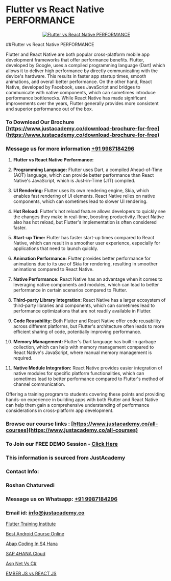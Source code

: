 # Flutter vs React Native PERFORMANCE

<p align="center">
  <a href="https://justacademy.co/course-detail/flutter-training">
    <img src="https://justacademy.co/storage2/course_image/1676635965_course_image.webp" alt="Flutter vs React Native PERFORMANCE">
  </a>
</p>
##Flutter vs React Native PERFORMANCE

Flutter and React Native are both popular cross-platform mobile app development frameworks that offer performance benefits. Flutter, developed by Google, uses a compiled programming language (Dart) which allows it to deliver high performance by directly communicating with the device's hardware. This results in faster app startup times, smooth animations, and overall better performance. On the other hand, React Native, developed by Facebook, uses JavaScript and bridges to communicate with native components, which can sometimes introduce performance bottlenecks. While React Native has made significant improvements over the years, Flutter generally provides more consistent and superior performance out of the box.
### To Download Our Brochure [https://www.justacademy.co/download-brochure-for-free](https://www.justacademy.co/download-brochure-for-free)
### Message us for more information [+91 9987184296](https://api.whatsapp.com/send?phone=919987184296)
1) **Flutter vs React Native Performance:**

1) **Programming Language:** Flutter uses Dart, a compiled Ahead-of-Time (AOT) language, which can provide better performance than React Native's JavaScript, which is Just-in-Time (JIT) compiled.

2) **UI Rendering:** Flutter uses its own rendering engine, Skia, which enables fast rendering of UI elements. React Native relies on native components, which can sometimes lead to slower UI rendering.

3) **Hot Reload:** Flutter's hot reload feature allows developers to quickly see the changes they make in real-time, boosting productivity. React Native also has hot reload, but Flutter's implementation is often considered faster.

4) **Start-up Time:** Flutter has faster start-up times compared to React Native, which can result in a smoother user experience, especially for applications that need to launch quickly.

5) **Animation Performance:** Flutter provides better performance for animations due to its use of Skia for rendering, resulting in smoother animations compared to React Native.

6) **Native Performance:** React Native has an advantage when it comes to leveraging native components and modules, which can lead to better performance in certain scenarios compared to Flutter.

7) **Third-party Library Integration:** React Native has a larger ecosystem of third-party libraries and components, which can sometimes lead to performance optimizations that are not readily available in Flutter.

8) **Code Reusability:** Both Flutter and React Native offer code reusability across different platforms, but Flutter's architecture often leads to more efficient sharing of code, potentially improving performance.

9) **Memory Management:** Flutter's Dart language has built-in garbage collection, which can help with memory management compared to React Native's JavaScript, where manual memory management is required.

10) **Native Module Integration:** React Native provides easier integration of native modules for specific platform functionalities, which can sometimes lead to better performance compared to Flutter's method of channel communication.

Offering a training program to students covering these points and providing hands-on experience in building apps with both Flutter and React Native can help them gain a comprehensive understanding of performance considerations in cross-platform app development.

### Browse our course links : [https://www.justacademy.co/all-courses](https://www.justacademy.co/all-courses) 
### To Join our FREE DEMO Session - [Click Here](https://www.justacademy.co/register-for-course-demo)


### This information is sourced from JustAcademy
### Contact Info:
### Roshan Chaturvedi
### Message us on Whatsapp: [+91 9987184296](https://api.whatsapp.com/send?phone=919987184296)
### Email id: [info@justacademy.co](mailto:info@justacademy.co)
                
[Flutter Training Institute](https://www.linkedin.com/pulse/flutter-training-institute-justacademy-thane-xnzmc/)

[Best Android Course Online](https://www.linkedin.com/pulse/best-android-course-online-justacademy-bay-area-vvdoc/)

[Abap Coding In S4 Hana](https://medium.com/@mistersumit961/abap-coding-in-s4-hana-2710b4999dfd)

[SAP 4HANA Cloud](https://medium.com/@kamblerajas684/sap-4hana-cloud-a84af316ac52)

[Asp Net Vs C#](https://justacademyin.github.io/justacademy/asp-net-vs-c#)

[EMBER JS vs REACT JS](https://justacademyin.github.io/justacademy/ember-js-vs-react-js)

